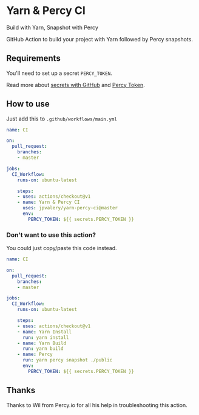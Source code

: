 # Yarn & Percy CI
Build with Yarn, Snapshot with Percy

GitHub Action to build your project with Yarn followed by Percy snapshots.

## Requirements

You'll need to set up a secret `PERCY_TOKEN`.

Read more about [secrets with GitHub](https://help.github.com/en/articles/virtual-environments-for-github-actions#creating-and-using-secrets-encrypted-variables) and [Percy Token](https://docs.percy.io/docs/environment-variables).

## How to use

Just add this to `.github/workflows/main.yml`
```yaml
name: CI

on:
  pull_request:
    branches:
    - master

jobs:
  CI_Workflow:
    runs-on: ubuntu-latest

    steps:
    - uses: actions/checkout@v1
    - name: Yarn & Percy CI
      uses: jpvalery/yarn-percy-ci@master
      env:
        PERCY_TOKEN: ${{ secrets.PERCY_TOKEN }}
```

### Don't want to use this action?

You could just copy/paste this code instead.

```yaml
name: CI

on:
  pull_request:
    branches:
    - master

jobs:
  CI_Workflow:
    runs-on: ubuntu-latest

    steps:
    - uses: actions/checkout@v1
    - name: Yarn Install
      run: yarn install
    - name: Yarn Build
      run: yarn build
    - name: Percy
      run: yarn percy snapshot ./public
      env:
        PERCY_TOKEN: ${{ secrets.PERCY_TOKEN }}
```

## Thanks

Thanks to Wil from Percy.io for all his help in troubleshooting this action. 

